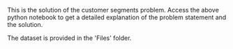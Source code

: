 This is the solution of the customer segments problem.
Access the above python notebook to get a detailed explanation of the problem statement and the solution.

The dataset is provided in the 'Files' folder.
